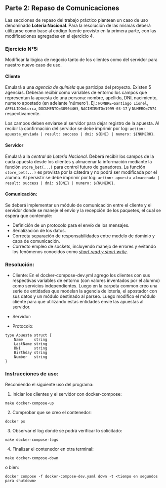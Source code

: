 
## Parte 2: Repaso de Comunicaciones

Las secciones de repaso del trabajo práctico plantean un caso de uso denominado **Lotería Nacional**. Para la resolución de las mismas deberá utilizarse como base al código fuente provisto en la primera parte, con las modificaciones agregadas en el ejercicio 4.

### Ejercicio N°5:
Modificar la lógica de negocio tanto de los clientes como del servidor para nuestro nuevo caso de uso.

#### Cliente
Emulará a una _agencia de quiniela_ que participa del proyecto. Existen 5 agencias. Deberán recibir como variables de entorno los campos que representan la apuesta de una persona: nombre, apellido, DNI, nacimiento, numero apostado (en adelante 'número'). Ej.: `NOMBRE=Santiago Lionel`, `APELLIDO=Lorca`, `DOCUMENTO=30904465`, `NACIMIENTO=1999-03-17` y `NUMERO=7574` respectivamente.

Los campos deben enviarse al servidor para dejar registro de la apuesta. Al recibir la confirmación del servidor se debe imprimir por log: `action: apuesta_enviada | result: success | dni: ${DNI} | numero: ${NUMERO}`.

#### Servidor
Emulará a la _central de Lotería Nacional_. Deberá recibir los campos de la cada apuesta desde los clientes y almacenar la información mediante la función `store_bet(...)` para control futuro de ganadores. La función `store_bet(...)` es provista por la cátedra y no podrá ser modificada por el alumno.
Al persistir se debe imprimir por log: `action: apuesta_almacenada | result: success | dni: ${DNI} | numero: ${NUMERO}`.

#### Comunicación:
Se deberá implementar un módulo de comunicación entre el cliente y el servidor donde se maneje el envío y la recepción de los paquetes, el cual se espera que contemple:
* Definición de un protocolo para el envío de los mensajes.
* Serialización de los datos.
* Correcta separación de responsabilidades entre modelo de dominio y capa de comunicación.
* Correcto empleo de sockets, incluyendo manejo de errores y evitando los fenómenos conocidos como [_short read y short write_](https://cs61.seas.harvard.edu/site/2018/FileDescriptors/).

### Resolución:

* Cliente: En el docker-compose-dev.yml agrego los clientes con sus respectivas variables de entorno (con valores inventados por el alumno) como servicios independientes. Luego en la carpeta common creo una serie de entidades que modelan la agencia de lotería, el apostador con sus datos y un módulo destinado al parseo. Luego modifico el módulo cliente para que utilizando estas entidades envíe las apuestas al servidor.

* Servidor: 

* Protocolo: <longitud estructura apuesta><apuesta como una estructura>
```
type Apuesta struct {
	Name     string
	LastName string
	DNI      string
	Birthday string
	Number   string
}
```

### Instrucciones de uso:

Recomiendo el siguiente uso del programa:

1)  Iniciar los clientes y el servidor con docker-compose:
```
make docker-compose-up
```
2) Comprobar que se creo el contenedor:
```
docker ps
```
3) Observar el log donde se podrá verificar lo solicitado:
```
make docker-compose-logs
```
4) Finalizar el contenedor en otra terminal:
```
make docker-compose-down
```
o bien:
```
docker compose -f docker-compose-dev.yaml down -t <tiempo en segundos para shutdown>
```
